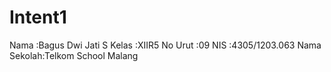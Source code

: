 # Intent1
Nama :Bagus Dwi Jati S Kelas :XIIR5 No Urut :09 NIS :4305/1203.063 Nama Sekolah:Telkom School Malang
